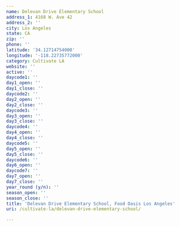 ```yaml
---
name: Delevan Drive Elementary School
address_1: 4168 W. Ave 42
address_2: ''
city: Los Angeles
state: CA
zip: ''
phone: ''
latitude: '34.12714754000'
longitude: '-118.22735772000'
category: Cultivate LA
website: ''
active: ''
daycode1: ''
day1_open: ''
day1_close: ''
daycode2: ''
day2_open: ''
day2_close: ''
daycode3: ''
day3_open: ''
day3_close: ''
daycode4: ''
day4_open: ''
day4_close: ''
daycode5: ''
day5_open: ''
day5_close: ''
daycode6: ''
day6_open: ''
daycode7: ''
day7_open: ''
day7_close: ''
year_round (y/n): ''
season_open: ''
season_close: ''
title: 'Delevan Drive Elementary School, Food Oasis Los Angeles'
uri: /cultivate-la/delevan-drive-elementary-school/

---
```

